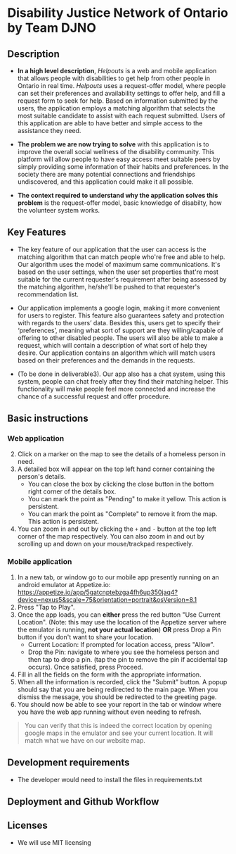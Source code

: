 # Disability Justice Network of Ontario by Team DJNO

## Description

- **In a high level description**, _Helpouts_ is a web and mobile application that allows people with disabilities to get help from other people in Ontario in real time. _Helpouts_ uses a request-offer model, where people can set their preferences and availability settings to offer help, and fill a request form to seek for help. Based on information submitted by the users, the application employs a matching algorithm that selects the most suitable candidate to assist with each request submitted. Users of this application are able to have better and simple access to the assistance they need.


- **The problem we are now trying to solve** with this application is to improve the overall social wellness of the disability community. This platform will allow people to have easy access meet suitable peers by simply providing some information of their habits and preferences. In the society there are many potential connections and friendships undiscovered, and this application could make it all possible.

- **The context required to understand why the application solves this problem** is the request-offer model, basic knowledge of disabilty, how the volunteer system works.

## Key Features

- The key feature of our application that the user can access is the matching algorithm that can match people who're free and able to help. Our algorithm uses the model of maximum same communications. It's based on the user settings, when the user set properties that're most suitable for the current requester's requirement after being assessed by the matching algorithm, he/she'll be pushed to that requester's recommendation list.

- Our application implements a google login, making it more convenient for users to register. This feature also guarantees safety and protection with regards to the users’ data. Besides this, users get to specify their ‘preferences’, meaning what sort of support are they willing/capable of offering to other disabled people. The users will also be able to make a request, which will contain a description of what sort of help they desire. Our application contains an algorithm which will match users based on their preferences and the demands in the requests.

- (To be done in deliverable3). Our app also has a chat system, using this system, people can chat freely after they find their matching helper. This functionality will make
  people feel more connected and increase the chance of a successful request and offer procedure.

## Basic instructions

### Web application

2. Click on a marker on the map to see the details of a homeless person in need.
3. A detailed box will appear on the top left hand corner containing the person's details.
   - You can close the box by clicking the close button in the bottom right corner of the details box.
   - You can mark the point as "Pending" to make it yellow. This action is persistent.
   - You can mark the point as "Complete" to remove it from the map. This action is persistent.
4. You can zoom in and out by clicking the `+` and `-` button at the top left corner of the map respectively. You can also zoom in and out by scrolling up and down on your mouse/trackpad respectively.

### Mobile application

1. In a new tab, or window go to our mobile app presently running on an android emulator at Appetize.io: https://appetize.io/app/5gatcnptebzga4fh6up350jaq4?device=nexus5&scale=75&orientation=portrait&osVersion=8.1
2. Press "Tap to Play".
3. Once the app loads, you can **either** press the red button "Use Current Location". (Note: this may use the location of the Appetize server where the emulator is running, **not your actual location**) **OR** press Drop a Pin button if you don't want to share your location.
   - Current Location: If prompted for location access, press "Allow".
   - Drop the Pin: navigate to where you see the homeless person and then tap to drop a pin. (tap the pin to remove the pin if accidental tap occurs). Once satisfied, press Proceed.
4. Fill in all the fields on the form with the appropriate information.
5. When all the information is recorded, click the "Submit" button. A popup should say that you are being redirected to the main page. When you dismiss the message, you should be redirected to the greeting page.
6. You should now be able to see your report in the tab or window where you have the web app running without even needing to refresh.

> You can verify that this is indeed the correct location by opening google maps in the emulator and see your current location. It will match what we have on our website map.

## Development requirements

- The developer would need to install the files in requirements.txt

## Deployment and Github Workflow

## Licenses

- We will use MIT licensing
